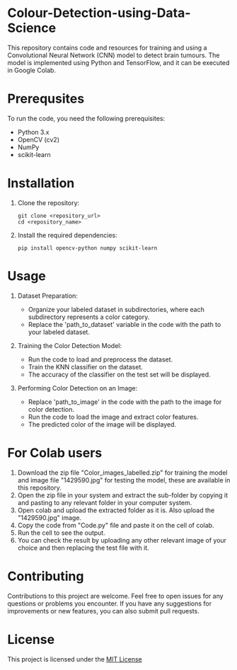 # Colour-Detection-using-Data-Science

This repository contains code and resources for training and using a Convolutional Neural Network (CNN) model to detect brain tumours. The model is implemented using Python and TensorFlow, and it can be executed in Google Colab.

# Prerequsites
To run the code, you need the following prerequisites:
+ Python 3.x
+ OpenCV (cv2)
+ NumPy
+ scikit-learn



# Installation
1. Clone the repository:
   ```
   git clone <repository_url>
   cd <repository_name>
   ```
   
3. Install the required dependencies:
   ```
   pip install opencv-python numpy scikit-learn
   ```

# Usage
1. Dataset Preparation:
    + Organize your labeled dataset in subdirectories, where each subdirectory represents a color category.
    + Replace the 'path_to_dataset' variable in the code with the path to your labeled dataset.

2. Training the Color Detection Model:
    + Run the code to load and preprocess the dataset.
    + Train the KNN classifier on the dataset.
    + The accuracy of the classifier on the test set will be displayed.

3. Performing Color Detection on an Image:
    + Replace 'path_to_image' in the code with the path to the image for color detection.
    + Run the code to load the image and extract color features.
    + The predicted color of the image will be displayed.

# For Colab users
1. Download the zip file "Color_images_labelled.zip" for training the model and image file "1429590.jpg" for testing the model, these are available in this repository.
2. Open the zip file in your system and extract the sub-folder by copying it and pasting to any relevant folder in your computer system.
3. Open colab and upload the extracted folder as it is. Also upload the "1429590.jpg" image.
4. Copy the code from "Code.py" file and paste it on the cell of colab.
5. Run the cell to see the output.
6. You can check the result by uploading any other relevant image of your choice and then replacing the test file with it.

# Contributing
Contributions to this project are welcome. Feel free to open issues for any questions or problems you encounter. If you have any suggestions for improvements or new features, you can also submit pull requests.

# License
This project is licensed under the [MIT License](https://github.com/adithyarangarajan783/Colour-Detection-using-Data-Science/blob/main/LICENSE)
